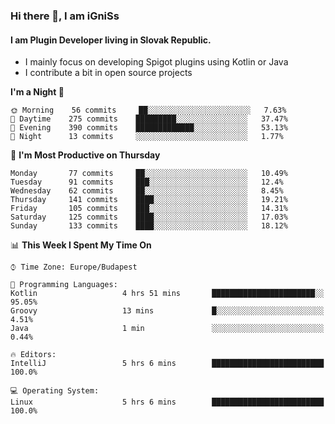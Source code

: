 ### Hi there 👋, I am iGniSs

#### I am Plugin Developer living in Slovak Republic.
- I mainly focus on developing Spigot plugins using Kotlin or Java
- I contribute a bit in open source projects

<!--START_SECTION:waka-->
**I'm a Night 🦉** 

```text
🌞 Morning    56 commits     ██░░░░░░░░░░░░░░░░░░░░░░░   7.63% 
🌆 Daytime    275 commits    █████████░░░░░░░░░░░░░░░░   37.47% 
🌃 Evening    390 commits    █████████████░░░░░░░░░░░░   53.13% 
🌙 Night      13 commits     ░░░░░░░░░░░░░░░░░░░░░░░░░   1.77%

```
📅 **I'm Most Productive on Thursday** 

```text
Monday       77 commits     ██░░░░░░░░░░░░░░░░░░░░░░░   10.49% 
Tuesday      91 commits     ███░░░░░░░░░░░░░░░░░░░░░░   12.4% 
Wednesday    62 commits     ██░░░░░░░░░░░░░░░░░░░░░░░   8.45% 
Thursday     141 commits    ████░░░░░░░░░░░░░░░░░░░░░   19.21% 
Friday       105 commits    ███░░░░░░░░░░░░░░░░░░░░░░   14.31% 
Saturday     125 commits    ████░░░░░░░░░░░░░░░░░░░░░   17.03% 
Sunday       133 commits    ████░░░░░░░░░░░░░░░░░░░░░   18.12%

```


📊 **This Week I Spent My Time On** 

```text
⌚︎ Time Zone: Europe/Budapest

💬 Programming Languages: 
Kotlin                   4 hrs 51 mins       ███████████████████████░░   95.05% 
Groovy                   13 mins             █░░░░░░░░░░░░░░░░░░░░░░░░   4.51% 
Java                     1 min               ░░░░░░░░░░░░░░░░░░░░░░░░░   0.44%

🔥 Editors: 
IntelliJ                 5 hrs 6 mins        █████████████████████████   100.0%

💻 Operating System: 
Linux                    5 hrs 6 mins        █████████████████████████   100.0%

```


<!--END_SECTION:waka-->